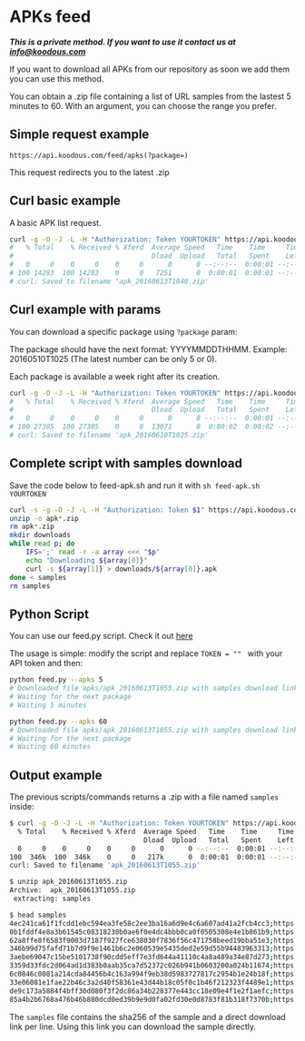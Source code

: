 # APKs feed

***This is a private method. If you want to use it contact us at [info@koodous.com](mailto:info@koodous.com)***

If you want to download all APKs from our repository as soon we add them you can use this method.

You can obtain a .zip file containing a list of URL samples from the lastest 5 minutes to 60. With an argument, you can choose the range you prefer. 


## Simple request example

`https://api.koodous.com/feed/apks(?package=)`

This request redirects you to the latest .zip

## Curl basic example

A basic APK list request.

```bash
curl -g -O -J -L -H "Authorization: Token YOURTOKEN" https://api.koodous.com/feed/apks
#   % Total    % Received % Xferd  Average Speed   Time    Time     Time  Current
#                                  Dload  Upload   Total   Spent    Left  Speed
#   0     0    0     0    0     0      0      0 --:--:--  0:00:01 --:--:--     0
# 100 14283  100 14283    0     0   7251      0  0:00:01  0:00:01 --:--:--  108k
# curl: Saved to filename 'apk_20160613T1040.zip'
```

## Curl example with params

You can download a specific package using `?package` param:

The package should have the next format: YYYYMMDDTHHMM. Example: 20160510T1025 (The latest number can be only 5 or 0).

Each package is available a week right after its creation. 

```bash
curl -g -O -J -L -H "Authorization: Token YOURTOKEN" https://api.koodous.com/feed/apks?package=20160610T1025
#   % Total    % Received % Xferd  Average Speed   Time    Time     Time  Current
#                                  Dload  Upload   Total   Spent    Left  Speed
#   0     0    0     0    0     0      0      0 --:--:--  0:00:01 --:--:--     0
# 100 27305  100 27305    0     0  13071      0  0:00:02  0:00:02 --:--:-- 66924
# curl: Saved to filename 'apk_20160610T1025.zip'
```

## Complete script with samples download
Save the code below to feed-apk.sh and run it with `sh feed-apk.sh YOURTOKEN`
```bash
curl -s -g -O -J -L -H "Authorization: Token $1" https://api.koodous.com/feed/apks
unzip -o apk*.zip
rm apk*.zip
mkdir downloads
while read p; do
	IFS=';' read -r -a array <<< "$p"
	echo "Downloading ${array[0]}"
	curl -s ${array[1]} > downloads/${array[0]}.apk
done < samples
rm samples
```

## Python Script

You can use our feed.py script. Check it out [here](https://github.com/Koodous/Scripts/blob/master/feed.py)

The usage is simple: modify the script and replace `TOKEN = "" ` with your API token and then:

```bash
python feed.py --apks 5
# Downloaded file apks/apk_20160613T1055.zip with samples download link
# Waiting for the next package
# Waiting 5 minutes

python feed.py --apks 60
# Downloaded file apks/apk_20160613T1055.zip with samples download link
# Waiting for the next package
# Waiting 60 minutes
```

## Output example

The previous scripts/commands returns a .zip with a file named ```samples``` inside:
```bash
$ curl -g -O -J -L -H "Authorization: Token YOURTOKEN" https://api.koodous.com/feed/apks
  % Total    % Received % Xferd  Average Speed   Time    Time     Time  Current
                                 Dload  Upload   Total   Spent    Left  Speed
  0     0    0     0    0     0      0      0 --:--:--  0:00:01 --:--:--     0
100  346k  100  346k    0     0   217k      0  0:00:01  0:00:01 --:--:-- 1581k
curl: Saved to filename 'apk_20160613T1055.zip'

$ unzip apk_20160613T1055.zip 
Archive:  apk_20160613T1055.zip
 extracting: samples                 

$ head samples
4ec241ca61f1fcdd1ebc594ea3fe58c2ee3ba16a6d9e4c6a607ad41a2fcb4cc3;https://storage.koodous.com/download_id
0b1fddf4e8a3b61545c08318230b0ae6f0e4dc4bbb0ca0f0505308e4e1b861b9;https://storage.koodous.com/download_id
62a8ffe8f6583f9003d7187f927fce638030f7836f56c471758beed19bba51e3;https://storage.koodous.com/download_id
346b99d75fafd71b7d9f9e1461b6c2e060539e5435ded2e59d55b94483963313;https://storage.koodous.com/download_id
3aebe69047c15be5101738f90cdd5eff7e3fd644a41110c4a8a489a34e87d273;https://storage.koodous.com/download_id
3359d33fdc2d064ad1d383b0aab35ca7d52372c026b941b0603200a024b11674;https://storage.koodous.com/download_id
6c0846c0081a214cda84456b4c163a994f9eb38d5983727817c2954b1e24b18f;https://storage.koodous.com/download_id
33e06081e1fae22b46c3a2d40f58361e43d44b18c05f0c1b46f212323f4489e1;https://storage.koodous.com/download_id
de9c173a5884f4bff30d080f3f2dc86a34b228377e443cc18e09e4f1e2f1aefc;https://storage.koodous.com/download_id
85a4b2b6768a476b46b880dcd0ed39b9e9d0fa02fd30e0d8783f81b318f7370b;https://storage.koodous.com/download_id
```

The ```samples``` file contains the sha256 of the sample and a direct download link per line. Using this link you can download the sample directly.
